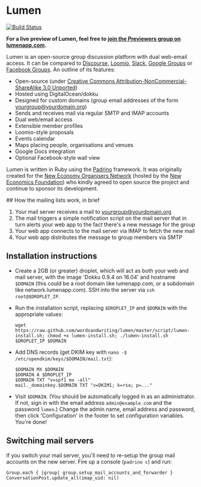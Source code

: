 # Lumen

[![Build Status](https://travis-ci.org/wordsandwriting/lumen.svg?branch=master)](https://travis-ci.org/wordsandwriting/lumen)

**For a live preview of Lumen, feel free to [join the Previewers group on lumenapp.com](http://lumenapp.com).**

Lumen is an open-source group discussion platform with dual web-email access.
It can be compared to [Discourse](http://discourse.org/), [Loomio](http://loomio.org/), [Slack](http://slack.com/), [Google Groups](http://groups.google.com) or [Facebook Groups](http://facebook.com/groups). An outline of its features:

* Open-source (under [Creative Commons Attribution-NonCommercial-ShareAlike 3.0 Unported](http://creativecommons.org/licenses/by-nc-sa/3.0/))
* Hosted using DigitalOcean/dokku
* Designed for custom domains (group email addresses of the form yourgroup@yourdomain.org)
* Sends and receives mail via regular SMTP and IMAP accounts
* Dual web/email access
* Extensible member profiles
* Loomio-style proposals
* Events calendar
* Maps placing people, organisations and venues
* Google Docs integration
* Optional Facebook-style wall view

Lumen is written in Ruby using the [Padrino](http://padrinorb.com/) framework. It was originally created for the [New Economy Organisers Network](http://neweconomyorganisersnetwork.org/) (hosted by the [New Economics Foundation](http://neweconomics.org/)) who kindly agreed to open source the project and continue to sponsor its development.

## How the mailing lists work, in brief

1. Your mail server receives a mail to yourgroup@yourdomain.org
2. The mail triggers a simple notification script on the mail server that in turn alerts your web app to the fact there's a new message for the group
3. Your web app connects to the mail server via IMAP to fetch the new mail
4. Your web app distributes the message to group members via SMTP

## Installation instructions

* Create a 2GB (or greater) droplet, which will act as both your web and mail server, with the image 'Dokku 0.9.4 on 16.04' and hostname `$DOMAIN` (this could be a root domain like lumenapp.com, or a subdomain like network.lumenapp.com). SSH into the server via `ssh root@$DROPLET_IP`.

* Run the installation script, replacing `$DROPLET_IP` and `$DOMAIN` with the appropriate values:
  ```
  wget https://raw.github.com/wordsandwriting/lumen/master/script/lumen-install.sh; chmod +x lumen-install.sh; ./lumen-install.sh $DROPLET_IP $DOMAIN
  ```

* Add DNS records (get DKIM key with `nano -$ /etc/opendkim/keys/$DOMAIN/mail.txt`):
  ```
  $DOMAIN MX $DOMAIN
  $DOMAIN A $DROPLET_IP  
  $DOMAIN TXT "v=spf1 mx -all"  
  mail._domainkey.$DOMAIN TXT "v=DKIM1; k=rsa; p=..."
  ```

* Visit `$DOMAIN`. (You should be automatically logged in as an administrator. If not, sign in with the email address `admin@example.com` and the password `lumen`.) Change the admin name, email address and password, then click 'Configuration' in the footer to set configuration variables. You're done!

## Switching mail servers

If you switch your mail server, you'll need to re-setup the group mail accounts on the new server. Fire up a console (`padrino c`) and run:
```
Group.each { |group| group.setup_mail_accounts_and_forwarder }
ConversationPost.update_all(imap_uid: nil)
```
